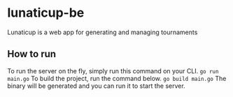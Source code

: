 # lunaticup-be
Lunaticup is a web app for generating and managing tournaments

## How to run
To run the server on the fly, simply run this command on your CLI.
```go run main.go```
To build the project, run the command below.
```go build main.go```
The binary will be generated and you can run it to start the server.
